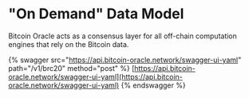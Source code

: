 # "On Demand" Data Model

Bitcoin Oracle acts as a consensus layer for all off-chain computation engines that rely on the Bitcoin data.

{% swagger src="https://api.bitcoin-oracle.network/swagger-ui-yaml" path="/v1/brc20" method="post" %}
[https://api.bitcoin-oracle.network/swagger-ui-yaml](https://api.bitcoin-oracle.network/swagger-ui-yaml)
{% endswagger %}

